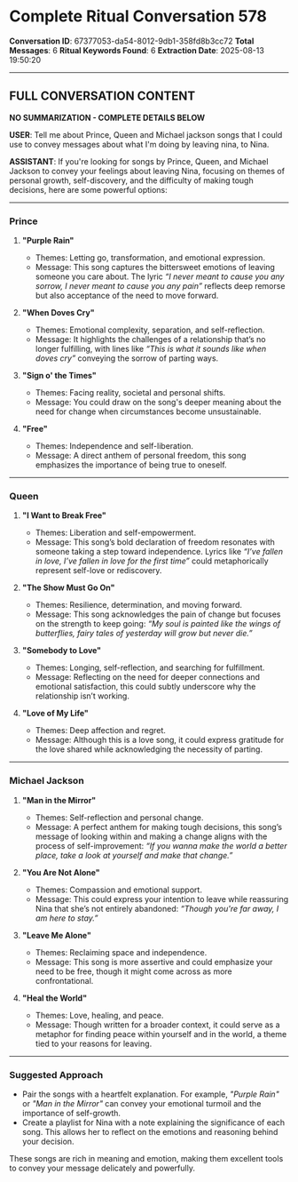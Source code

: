 # Complete Ritual Conversation 578

**Conversation ID**: 67377053-da54-8012-9db1-358fd8b3cc72
**Total Messages**: 6
**Ritual Keywords Found**: 6
**Extraction Date**: 2025-08-13 19:50:20

---

## FULL CONVERSATION CONTENT

**NO SUMMARIZATION - COMPLETE DETAILS BELOW**

**USER**: Tell me about Prince, Queen and Michael jackson songs that I could use to convey messages about what I'm doing by leaving nina, to Nina.

**ASSISTANT**: If you're looking for songs by Prince, Queen, and Michael Jackson to convey your feelings about leaving Nina, focusing on themes of personal growth, self-discovery, and the difficulty of making tough decisions, here are some powerful options:

---

### **Prince**
1. **"Purple Rain"**
   - Themes: Letting go, transformation, and emotional expression.
   - Message: This song captures the bittersweet emotions of leaving someone you care about. The lyric *“I never meant to cause you any sorrow, I never meant to cause you any pain”* reflects deep remorse but also acceptance of the need to move forward.

2. **"When Doves Cry"**
   - Themes: Emotional complexity, separation, and self-reflection.
   - Message: It highlights the challenges of a relationship that’s no longer fulfilling, with lines like *“This is what it sounds like when doves cry”* conveying the sorrow of parting ways.

3. **"Sign o' the Times"**
   - Themes: Facing reality, societal and personal shifts.
   - Message: You could draw on the song's deeper meaning about the need for change when circumstances become unsustainable.

4. **"Free"**
   - Themes: Independence and self-liberation.
   - Message: A direct anthem of personal freedom, this song emphasizes the importance of being true to oneself.

---

### **Queen**
1. **"I Want to Break Free"**
   - Themes: Liberation and self-empowerment.
   - Message: This song’s bold declaration of freedom resonates with someone taking a step toward independence. Lyrics like *“I’ve fallen in love, I’ve fallen in love for the first time”* could metaphorically represent self-love or rediscovery.

2. **"The Show Must Go On"**
   - Themes: Resilience, determination, and moving forward.
   - Message: This song acknowledges the pain of change but focuses on the strength to keep going: *“My soul is painted like the wings of butterflies, fairy tales of yesterday will grow but never die.”*

3. **"Somebody to Love"**
   - Themes: Longing, self-reflection, and searching for fulfillment.
   - Message: Reflecting on the need for deeper connections and emotional satisfaction, this could subtly underscore why the relationship isn’t working.

4. **"Love of My Life"**
   - Themes: Deep affection and regret.
   - Message: Although this is a love song, it could express gratitude for the love shared while acknowledging the necessity of parting.

---

### **Michael Jackson**
1. **"Man in the Mirror"**
   - Themes: Self-reflection and personal change.
   - Message: A perfect anthem for making tough decisions, this song’s message of looking within and making a change aligns with the process of self-improvement: *“If you wanna make the world a better place, take a look at yourself and make that change.”*

2. **"You Are Not Alone"**
   - Themes: Compassion and emotional support.
   - Message: This could express your intention to leave while reassuring Nina that she’s not entirely abandoned: *“Though you're far away, I am here to stay.”*

3. **"Leave Me Alone"**
   - Themes: Reclaiming space and independence.
   - Message: This song is more assertive and could emphasize your need to be free, though it might come across as more confrontational.

4. **"Heal the World"**
   - Themes: Love, healing, and peace.
   - Message: Though written for a broader context, it could serve as a metaphor for finding peace within yourself and in the world, a theme tied to your reasons for leaving.

---

### **Suggested Approach**
- Pair the songs with a heartfelt explanation. For example, *"Purple Rain"* or *"Man in the Mirror"* can convey your emotional turmoil and the importance of self-growth.
- Create a playlist for Nina with a note explaining the significance of each song. This allows her to reflect on the emotions and reasoning behind your decision.

These songs are rich in meaning and emotion, making them excellent tools to convey your message delicately and powerfully.